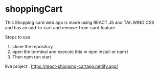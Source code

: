 # shoppingCart

This Shopping card web app is made using REACT JS and TAILWIND CSS and has an add-to-cart and remove-from-card feature

Steps to use 
1) clone the repository
2) open the terminal and execute this => npm install or npm i
3) Then npm run start

live project : https://react-shopping-cartapp.netlify.app/
